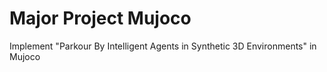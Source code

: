 # Major Project Mujoco

Implement "Parkour By Intelligent Agents in Synthetic 3D Environments" in Mujoco